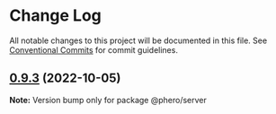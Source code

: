 # Change Log

All notable changes to this project will be documented in this file.
See [Conventional Commits](https://conventionalcommits.org) for commit guidelines.

## [0.9.3](https://github.com/phero-hq/phero/compare/v0.9.3-rc.3...v0.9.3) (2022-10-05)

**Note:** Version bump only for package @phero/server
